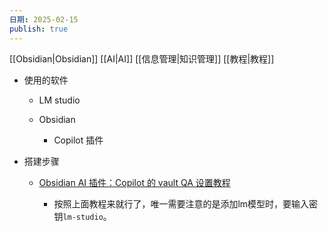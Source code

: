 ```yaml
---
日期: 2025-02-15
publish: true
---
```

[[Obsidian|Obsidian]] [[AI|AI]] [[信息管理|知识管理]] [[教程|教程]]  
  
- 使用的软件  
	- LM studio  
	- Obsidian  
		- Copilot 插件  
- 搭建步骤  
	- [Obsidian AI 插件：Copilot 的 vault QA 设置教程](https://eryiblog.ink/posts/202501141237.html)  
		- 按照上面教程来就行了，唯一需要注意的是添加lm模型时，要输入密钥`lm-studio`。  
